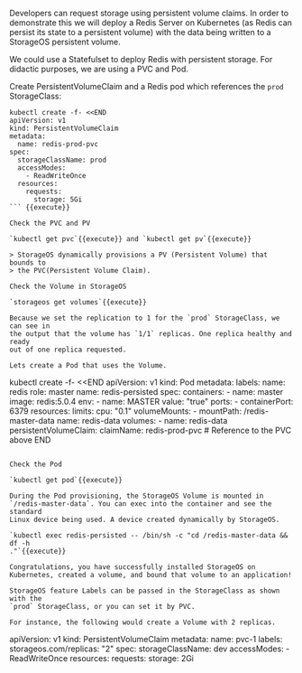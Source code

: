 Developers can request storage using persistent volume claims. In order to demonstrate this
we will deploy a Redis Server on Kubernetes (as Redis can persist its state to a persistent volume) with the data being written to a StorageOS persistent volume.

We could use a Statefulset to deploy Redis with persistent storage. For didactic purposes, we are using
a PVC and Pod.

Create PersistentVolumeClaim and a Redis pod which references the `prod` StorageClass:

```
kubectl create -f- <<END
apiVersion: v1
kind: PersistentVolumeClaim
metadata:
  name: redis-prod-pvc
spec:
  storageClassName: prod
  accessModes:
    - ReadWriteOnce
  resources:
    requests:
      storage: 5Gi
``` {{execute}}

Check the PVC and PV

`kubectl get pvc`{{execute}} and `kubectl get pv`{{execute}}

> StorageOS dynamically provisions a PV (Persistent Volume) that bounds to
> the PVC(Persistent Volume Claim).

Check the Volume in StorageOS

`storageos get volumes`{{execute}}

Because we set the replication to 1 for the `prod` StorageClass, we can see in
the output that the volume has `1/1` replicas. One replica healthy and ready
out of one replica requested.

Lets create a Pod that uses the Volume.

```
kubectl create -f- <<END
apiVersion: v1
kind: Pod
metadata:
  labels:
    name: redis
    role: master
  name: redis-persisted
spec:
  containers:
    - name: master
      image: redis:5.0.4
      env:
        - name: MASTER
          value: "true"
      ports:
        - containerPort: 6379
      resources:
        limits:
          cpu: "0.1"
      volumeMounts:
        - mountPath: /redis-master-data
          name: redis-data
  volumes:
    - name: redis-data
      persistentVolumeClaim:
        claimName: redis-prod-pvc # Reference to the PVC above
END
``` {{execute}}

Check the Pod

`kubectl get pod`{{execute}}

During the Pod provisioning, the StorageOS Volume is mounted in
`/redis-master-data`. You can exec into the container and see the standard
Linux device being used. A device created dynamically by StorageOS.

`kubectl exec redis-persisted -- /bin/sh -c "cd /redis-master-data && df -h
."`{{execute}}

Congratulations, you have successfully installed StorageOS on Kubernetes, created a volume, and bound that volume to an application!

StorageOS feature Labels can be passed in the StorageClass as shown with the
`prod` StorageClass, or you can set it by PVC. 

For instance, the following would create a Volume with 2 replicas.

```
apiVersion: v1
kind: PersistentVolumeClaim
metadata:
  name: pvc-1
  labels:
    storageos.com/replicas: "2"
spec:
  storageClassName: dev
  accessModes:
    - ReadWriteOnce
  resources:
    requests:
      storage: 2Gi
```
